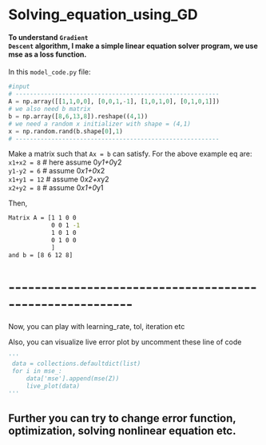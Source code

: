 # Solving_equation_using_GD
#### To understand <code><b style="font:solid; color:'blue'">Gradient Descent</b></code> algorithm, I make a simple linear equation solver program, we use mse as a loss function.

In this <code>model_code.py</code> file:
``` python
#input 
# ---------------------------------------------------------
A = np.array([[1,1,0,0], [0,0,1,-1], [1,0,1,0], [0,1,0,1]])
# we also need b matrix
b = np.array([8,6,13,8]).reshape((4,1))
# we need a random x initializer with shape = (4,1)
x = np.random.rand(b.shape[0],1) 
# ---------------------------------------------------------
```
Make a matrix such that <code>Ax = b</code> can satisfy.
For the above example eq are:
<br>
<code>x1+x2 = 8</code>   # here assume 0*y1+0*y2<br>
<code>y1-y2 = 6</code>   # assume 0*x1+0*x2<br>
<code>x1+y1 = 12</code>  # assume 0*x2+x*y2<br>
<code>x2+y2 = 8</code>   # assume 0*x1+0*y1<br>

Then,
``` bash
Matrix A = [1 1 0 0
            0 0 1 -1
            1 0 1 0
            0 1 0 0
            ]
and b = [8 6 12 8]
```
# ---------------------------------------------------------

Now, you can play with learning_rate, tol, iteration etc



Also, you can visualize live error plot by uncomment these line of code
``` python
'''
 data = collections.defaultdict(list)
 for i in mse_:
     data['mse'].append(mse(Z))
     live_plot(data)
'''   
```
## Further you can try to change error function, optimization, solving nonlinear equation etc.

